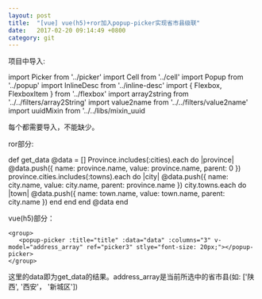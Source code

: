 ```yaml
---
layout: post
title:  "[vue] vue(h5)+ror加入popup-picker实现省市县级联"
date:   2017-02-20 09:14:49 +0800
category: git
---
```



项目中导入:

import Picker from '../picker'
import Cell from '../cell'
import Popup from '../popup'
import InlineDesc from '../inline-desc'
import { Flexbox, FlexboxItem } from '../flexbox'
import array2string from '../../filters/array2String'
import value2name from '../../filters/value2name'
import uuidMixin from '../../libs/mixin_uuid

每个都需要导入，不能缺少。


ror部分: 

  def get_data
    @data = []
    Province.includes(:cities).each do |province|
      @data.push({
                     name: province.name,
                     value: province.name,
                     parent: 0
                 })
      province.cities.includes(:towns).each do |city|
        @data.push({
                       name: city.name,
                       value: city.name,
                       parent: province.name
                   })
        city.towns.each do |town|
          @data.push({
                         name: town.name,
                         value: town.name,
                         parent: city.name
                     })
        end
      end
    end
    @data
  end

vue(h5)部分：

    <group>
       <popup-picker :title="title" :data="data" :columns="3" v-model="address_array" ref="picker3" stlye="font-size: 20px;"></popup-picker>
    </group>

这里的data即为get_data的结果。address_array是当前所选中的省市县(如: ['陕西', '西安'， '新城区'])






